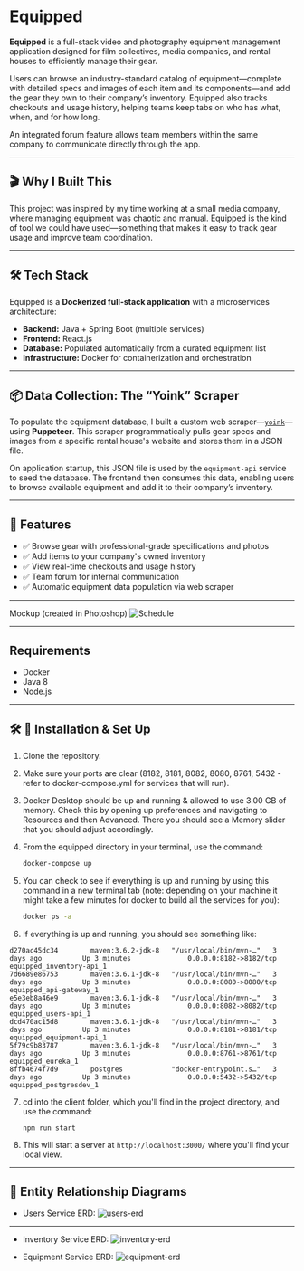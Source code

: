# Equipped

**Equipped** is a full-stack video and photography equipment management application designed for film collectives, media companies, and rental houses to efficiently manage their gear.

Users can browse an industry-standard catalog of equipment—complete with detailed specs and images of each item and its components—and add the gear they own to their company’s inventory. Equipped also tracks checkouts and usage history, helping teams keep tabs on who has what, when, and for how long.

An integrated forum feature allows team members within the same company to communicate directly through the app.

---

## 🎬 Why I Built This

This project was inspired by my time working at a small media company, where managing equipment was chaotic and manual. Equipped is the kind of tool we could have used—something that makes it easy to track gear usage and improve team coordination.

---

## 🛠️ Tech Stack

Equipped is a **Dockerized full-stack application** with a microservices architecture:

- **Backend:** Java + Spring Boot (multiple services)
- **Frontend:** React.js
- **Database:** Populated automatically from a curated equipment list
- **Infrastructure:** Docker for containerization and orchestration

---

## 📦 Data Collection: The “Yoink” Scraper

To populate the equipment database, I built a custom web scraper—[`yoink`](https://github.com/your-yoink-repo)—using **Puppeteer**. This scraper programmatically pulls gear specs and images from a specific rental house's website and stores them in a JSON file.

On application startup, this JSON file is used by the `equipment-api` service to seed the database. The frontend then consumes this data, enabling users to browse available equipment and add it to their company’s inventory.

---

## 🔑 Features

- ✅ Browse gear with professional-grade specifications and photos  
- ✅ Add items to your company's owned inventory  
- ✅ View real-time checkouts and usage history  
- ✅ Team forum for internal communication  
- ✅ Automatic equipment data population via web scraper  

---
    
Mockup (created in Photoshop)
![Schedule](/readmeImgs/Equipped_GUI_MockUp_v1.png)

---

## Requirements
- Docker
- Java 8
- Node.js

---

## 🛠 🚀 Installation & Set Up
1. Clone the repository.

3. Make sure your ports are clear (8182, 8181, 8082, 8080, 8761, 5432 - refer to docker-compose.yml for services that will run).

4. Docker Desktop should be up and running & allowed to use 3.00 GB of memory. Check this by opening up preferences and navigating to Resources and then Advanced. There you should see a Memory slider that you should adjust accordingly.

5. From the equipped directory in your terminal, use the command: 
    ```sh
    docker-compose up
    ```
5. You can check to see if everything is up and running by using this command in a new terminal tab (note: depending on your machine it might take a few minutes for docker to build all the services for you):
     ```sh
    docker ps -a
    ```
6. If everything is up and running, you should see something like:
```
d270ac45dc34        maven:3.6.2-jdk-8   "/usr/local/bin/mvn-…"   3 days ago          Up 3 minutes              0.0.0.0:8182->8182/tcp   equipped_inventory-api_1
7d6689e86753        maven:3.6.1-jdk-8   "/usr/local/bin/mvn-…"   3 days ago          Up 3 minutes              0.0.0.0:8080->8080/tcp   equipped_api-gateway_1
e5e3eb8a46e9        maven:3.6.1-jdk-8   "/usr/local/bin/mvn-…"   3 days ago          Up 3 minutes              0.0.0.0:8082->8082/tcp   equipped_users-api_1
dcd470ac15d8        maven:3.6.1-jdk-8   "/usr/local/bin/mvn-…"   3 days ago          Up 3 minutes              0.0.0.0:8181->8181/tcp   equipped_equipment-api_1
5f79c9b83787        maven:3.6.1-jdk-8   "/usr/local/bin/mvn-…"   3 days ago          Up 3 minutes              0.0.0.0:8761->8761/tcp   equipped_eureka_1
8ffb4674f7d9        postgres            "docker-entrypoint.s…"   3 days ago          Up 3 minutes              0.0.0.0:5432->5432/tcp   equipped_postgresdev_1
```
7. cd into the client folder, which you'll find in the project directory, and use the command:
    ```sh
    npm run start
    ```
8. This will start a server at ```http://localhost:3000/``` where you'll find your local view.

---

## 🤖 Entity Relationship Diagrams
* Users Service ERD:
![users-erd](readmeImgs/usersERD.png)

---

* Inventory Service ERD:
![inventory-erd](readmeImgs/inventoryERD.png)

* Equipment Service ERD:
![equipment-erd](readmeImgs/equipmentERD.png)
